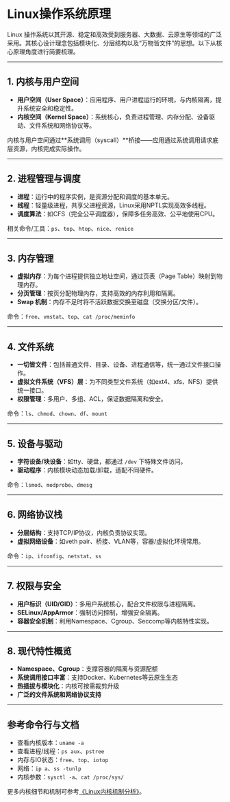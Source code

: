 
# Linux操作系统原理

Linux 操作系统以其开源、稳定和高效受到服务器、大数据、云原生等领域的广泛采用。其核心设计理念包括模块化、分层结构以及“万物皆文件”的思想。以下从核心原理角度进行简要梳理。

---

## 1. 内核与用户空间

- **用户空间（User Space）**：应用程序、用户进程运行的环境，与内核隔离，提升系统安全和稳定性。
- **内核空间（Kernel Space）**：系统核心，负责进程管理、内存分配、设备驱动、文件系统和网络协议等。

内核与用户空间通过**系统调用（syscall）**桥接——应用通过系统调用请求底层资源，内核完成实际操作。

---

## 2. 进程管理与调度

- **进程**：运行中的程序实例，是资源分配和调度的基本单元。
- **线程**：轻量级进程，共享父进程资源，Linux采用NPTL实现高效多线程。
- **调度算法**：如CFS（完全公平调度器），保障多任务高效、公平地使用CPU。

相关命令/工具：`ps`、`top`、`htop`、`nice`、`renice`

---

## 3. 内存管理

- **虚拟内存**：为每个进程提供独立地址空间，通过页表（Page Table）映射到物理内存。
- **分页管理**：按页分配物理内存，支持高效的内存利用和隔离。
- **Swap 机制**：内存不足时将不活跃数据交换至磁盘（交换分区/文件）。

命令：`free`、`vmstat`、`top`、`cat /proc/meminfo`

---

## 4. 文件系统

- **一切皆文件**：包括普通文件、目录、设备、进程通信等，统一通过文件接口操作。
- **虚拟文件系统（VFS）层**：为不同类型文件系统（如ext4、xfs、NFS）提供统一接口。
- **权限管理**：多用户、多组、ACL，保证数据隔离和安全。

命令：`ls`、`chmod`、`chown`、`df`、`mount`

---

## 5. 设备与驱动

- **字符设备/块设备**：如tty、硬盘，都通过 `/dev` 下特殊文件访问。
- **驱动程序**：内核模块动态加载/卸载，适配不同硬件。

命令：`lsmod`、`modprobe`、`dmesg`

---

## 6. 网络协议栈

- **分层结构**：支持TCP/IP协议，内核负责协议实现。
- **虚拟网络设备**：如veth pair、桥接、VLAN等，容器/虚拟化环境常用。

命令：`ip`、`ifconfig`、`netstat`、`ss`

---

## 7. 权限与安全

- **用户标识（UID/GID）**：多用户系统核心，配合文件权限与进程隔离。
- **SELinux/AppArmor**：强制访问控制，增强安全隔离。
- **容器安全机制**：利用Namespace、Cgroup、Seccomp等内核特性实现。

---

## 8. 现代特性概览

- **Namespace、Cgroup**：支撑容器的隔离与资源配额
- **系统调用接口丰富**：支持Docker、Kubernetes等云原生生态
- **热插拔与模块化**：内核可按需裁剪升级
- **广泛的文件系统和网络协议支持**

---

## 参考命令行与文档

- 查看内核版本：`uname -a`
- 查看进程/线程：`ps aux`、`pstree`
- 内存与IO状态：`free`、`top`、`iotop`
- 网络：`ip a`、`ss -tunlp`
- 内核参数：`sysctl -a`、`cat /proc/sys/`

更多内核细节和机制可参考[《Linux内核机制分析》](./Linux内核机制分析.md)。

